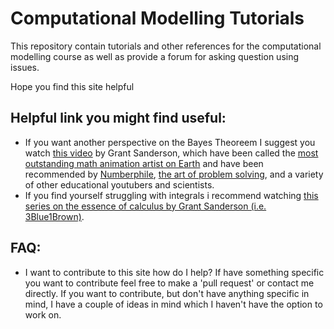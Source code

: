 # Computational Modelling Tutorials
This repository contain tutorials and other references for the computational modelling course as well as provide a forum for asking question using issues.

Hope you find this site helpful

## Helpful link you might find useful:
- If you want another perspective on the Bayes Theoreem I suggest you watch [this video](https://www.youtube.com/watch?v=HZGCoVF3YvM) by Grant Sanderson, which have been called the [most outstanding math animation artist on Earth](https://twitter.com/sirajraval/status/1161685741128179713) and have been recommended by [Numberphile](https://www.youtube.com/watch?v=A0RH93XvSyU), [the art of problem solving](https://artofproblemsolving.com/news/aftermath/becoming-a-renowned-youtube-educator-with-grant-sanderson), and a variety of other educational youtubers and scientists.
- If you find yourself struggling with integrals i recommend watching [this series on the essence of calculus by Grant Sanderson (i.e. 3Blue1Brown)](https://www.youtube.com/watch?v=WUvTyaaNkzM&feature=youtu.be&fbclid=IwAR3dHQnX93g5EPUyqwuSZ8gTUgVy4Gu3cDFg8C8kKAbUAOhXvZxh3vxGuvg).

## FAQ:
- I want to contribute to this site how do I help? If have something specific you want to contribute feel free to make a 'pull request' or contact me directly. If you want to contribute, but don't have anything specific in mind, I have a couple of ideas in mind which I haven't have the option to work on. 

